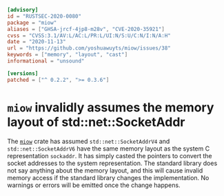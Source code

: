 ```toml
[advisory]
id = "RUSTSEC-2020-0080"
package = "miow"
aliases = ["GHSA-jrcf-4jp8-m28v", "CVE-2020-35921"]
cvss = "CVSS:3.1/AV:L/AC:L/PR:L/UI:N/S:U/C:N/I:N/A:H"
date = "2020-11-13"
url = "https://github.com/yoshuawuyts/miow/issues/38"
keywords = ["memory", "layout", "cast"]
informational = "unsound"

[versions]
patched = ["^ 0.2.2", ">= 0.3.6"]
```

# `miow` invalidly assumes the memory layout of std::net::SocketAddr

The [`miow`](https://crates.io/crates/miow) crate has assumed `std::net::SocketAddrV4`
and `std::net::SocketAddrV6` have the same memory layout as the system C representation
`sockaddr`. It has simply casted the pointers to convert the socket addresses to the
system representation. The standard library does not say anything about the memory
layout, and this will cause invalid memory access if the standard library
changes the implementation. No warnings or errors will be emitted once the
change happens.

